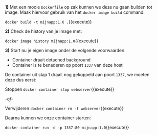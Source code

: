 **1)** Met een mooie `Dockerfile` op zak kunnen we deze nu gaan builden tot image. Maak hiervoor gebruik van het `docker image build` command.

`docker build -t mijnapp:1.0 .`{{execute}}

**2)** Check de history van je image met:

`docker image history mijnapp:1.0`{{execute}}

**3)** Start nu je eigen image onder de volgende voorwaarden:

* Container draait detached background
* Container is te benaderen op poort `1337` van deze host

De container uit stap 1 draait nog gekoppeld aan poort `1337`, we moeten deze dus eerst:

Stoppen `docker container stop webserver`{{execute}}

 *-of-*

Verwijderen `docker container rm -f webserver`{{execute}}

Daarna kunnen we onze container starten:

`docker container run -d -p 1337:80 mijnapp:1.0`{{execute}}